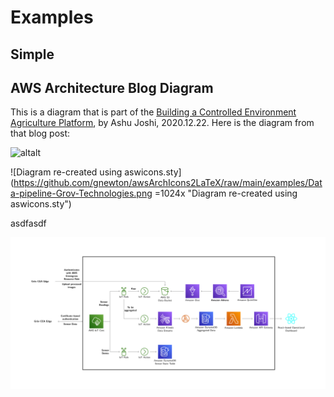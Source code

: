 # Examples

## Simple

## AWS Architecture Blog Diagram
This is a diagram that is part of the [Building a Controlled Environment Agriculture Platform](https://aws.amazon.com/blogs/architecture/building-a-controlled-environment-agriculture-platform/ "Building a Controlled Environment Agriculture Platform"), by Ashu Joshi, 2020.12.22. 
Here is the diagram from that blog post:

![altalt](https://d2908q01vomqb2.cloudfront.net/fc074d501302eb2b93e2554793fcaf50b3bf7291/2020/12/21/Data-pipeline-Grov-Technologies-1024x374.png "Building a Controlled Environment Agriculture Platform Diagram")

![Diagram re-created using aswicons.sty](https://github.com/gnewton/awsArchIcons2LaTeX/raw/main/examples/Data-pipeline-Grov-Technologies.png =1024x "Diagram re-created using aswicons.sty")

asdfasdf

<img src="https://github.com/gnewton/awsArchIcons2LaTeX/raw/main/examples/Data-pipeline-Grov-Technologies.png" alt="drawing" style="width:1024px;"/>
